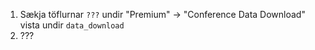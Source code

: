 

1. Sækja töflurnar `???` undir "Premium" -> "Conference Data Download" vista undir `data_download`
2. ???